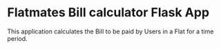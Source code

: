 # Flatmates Bill calculator Flask App

This application calculates the Bill to be paid by Users in a Flat for a time period.
